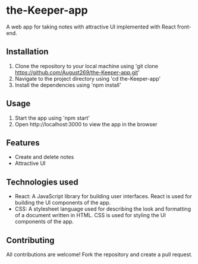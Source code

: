 # the-Keeper-app
A web app for taking notes with attractive UI implemented with React front-end.

## Installation
1. Clone the repository to your local machine using 'git clone https://github.com/August269/the-Keeper-app.git'
2. Navigate to the project directory using 'cd the-Keeper-app'
3. Install the dependencies using 'npm install'

## Usage
1. Start the app using 'npm start'
2. Open http://localhost:3000 to view the app in the browser

## Features
- Create and delete notes
- Attractive UI

## Technologies used
- React: A JavaScript library for building user interfaces. React is used for building the UI components of the app.
- CSS: A stylesheet language used for describing the look and formatting of a document written in HTML. CSS is used for styling the UI components of the app.

## Contributing
All contributions are welcome! Fork the repository and create a pull request.
